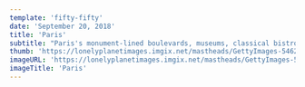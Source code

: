 ```yaml
---
template: 'fifty-fifty'
date: 'September 20, 2018'
title: 'Paris'
subtitle: "Paris's monument-lined boulevards, museums, classical bistros and boutiques are enhanced by a new wave of multimedia galleries, creative wine bars, design shops and tech start-ups."
thumb: 'https://lonelyplanetimages.imgix.net/mastheads/GettyImages-546212251_medium.jpg?fit=crop&w=1920&h=832'
imageURL: 'https://lonelyplanetimages.imgix.net/mastheads/GettyImages-546212251_medium.jpg?fit=crop&w=1920&h=832'
imageTitle: 'Paris'
---
```

